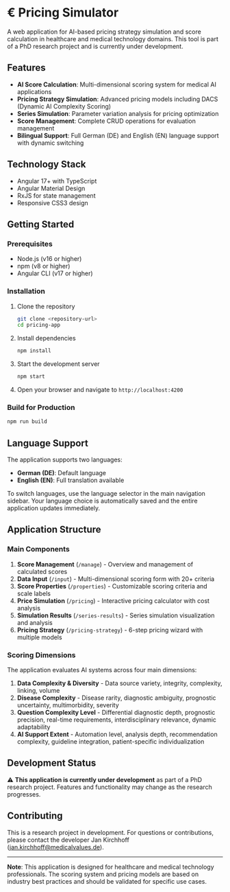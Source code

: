 # € Pricing Simulator

A web application for AI-based pricing strategy simulation and score calculation in healthcare and medical technology domains. This tool is part of a PhD research project and is currently under development.

## Features

- **AI Score Calculation**: Multi-dimensional scoring system for medical AI applications
- **Pricing Strategy Simulation**: Advanced pricing models including DACS (Dynamic AI Complexity Scoring)
- **Series Simulation**: Parameter variation analysis for pricing optimization
- **Score Management**: Complete CRUD operations for evaluation management
- **Bilingual Support**: Full German (DE) and English (EN) language support with dynamic switching

## Technology Stack

- Angular 17+ with TypeScript
- Angular Material Design
- RxJS for state management
- Responsive CSS3 design

## Getting Started

### Prerequisites
- Node.js (v16 or higher)
- npm (v8 or higher)
- Angular CLI (v17 or higher)

### Installation

1. Clone the repository
   ```bash
   git clone <repository-url>
   cd pricing-app
   ```

2. Install dependencies
   ```bash
   npm install
   ```

3. Start the development server
   ```bash
   npm start
   ```

4. Open your browser and navigate to `http://localhost:4200`

### Build for Production

```bash
npm run build
```

## Language Support

The application supports two languages:
- **German (DE)**: Default language
- **English (EN)**: Full translation available

To switch languages, use the language selector in the main navigation sidebar. Your language choice is automatically saved and the entire application updates immediately.

## Application Structure

### Main Components

1. **Score Management** (`/manage`) - Overview and management of calculated scores
2. **Data Input** (`/input`) - Multi-dimensional scoring form with 20+ criteria
3. **Score Properties** (`/properties`) - Customizable scoring criteria and scale labels
4. **Price Simulation** (`/pricing`) - Interactive pricing calculator with cost analysis
5. **Simulation Results** (`/series-results`) - Series simulation visualization and analysis
6. **Pricing Strategy** (`/pricing-strategy`) - 6-step pricing wizard with multiple models

### Scoring Dimensions

The application evaluates AI systems across four main dimensions:

1. **Data Complexity & Diversity** - Data source variety, integrity, complexity, linking, volume
2. **Disease Complexity** - Disease rarity, diagnostic ambiguity, prognostic uncertainty, multimorbidity, severity
3. **Question Complexity Level** - Differential diagnostic depth, prognostic precision, real-time requirements, interdisciplinary relevance, dynamic adaptability
4. **AI Support Extent** - Automation level, analysis depth, recommendation complexity, guideline integration, patient-specific individualization

## Development Status

⚠️ **This application is currently under development** as part of a PhD research project. Features and functionality may change as the research progresses.

## Contributing

This is a research project in development. For questions or contributions, please contact the developer Jan Kirchhoff (jan.kirchhoff@medicalvalues.de).

---

**Note**: This application is designed for healthcare and medical technology professionals. The scoring system and pricing models are based on industry best practices and should be validated for specific use cases.